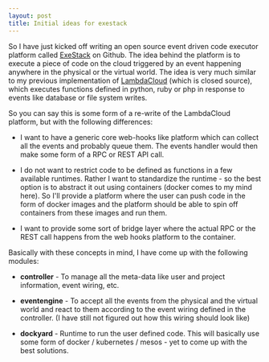 ```yaml
---
layout: post
title: Initial ideas for exestack
---
```


So I have just kicked off writing an open source event driven code executor platform called [ExeStack](https://github.com/exestack) on Github. The idea behind the platform is to execute a piece of code on the cloud triggered by an event happening anywhere in the physical or the virtual world. The idea is very much similar to my previous implementation of [LambdaCloud](http://terracloud.india.endurance.com/) (which is closed source), which executes functions defined in python, ruby or php in response to events like database or file system writes.

So you can say this is some form of a re-write of the LambdaCloud platform, but with the following differences:

* I want to have a generic core web-hooks like platform which can collect all the events and probably queue them. The events handler would then make some form of a RPC or REST API call.

* I do not want to restrict code to be defined as functions in a few available runtimes. Rather I want to standardize the runtime - so the best option is to abstract it out using containers (docker comes to my mind here). So I'll provide a platform where the user can push code in the form of docker images and the platform should be able to spin off containers from these images and run them.

* I want to provide some sort of bridge layer where the actual RPC or the REST call happens from the web hooks platform to the container.

Basically with these concepts in mind, I have come up with the following modules:

* **controller** - To manage all the meta-data like user and project information, event wiring, etc.

* **eventengine** - To accept all the events from the physical and the virtual world and react to them according to the event wiring defined in the controller. (I have still not figured out how this wiring should look like)

* **dockyard** - Runtime to run the user defined code. This will basically use some form of docker / kubernetes / mesos - yet to come up with the best solutions.
